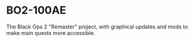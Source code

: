 # BO2-100AE
The Black Ops 2 "Remaster" project, with graphical updates and mods to make main quests more accessible.
